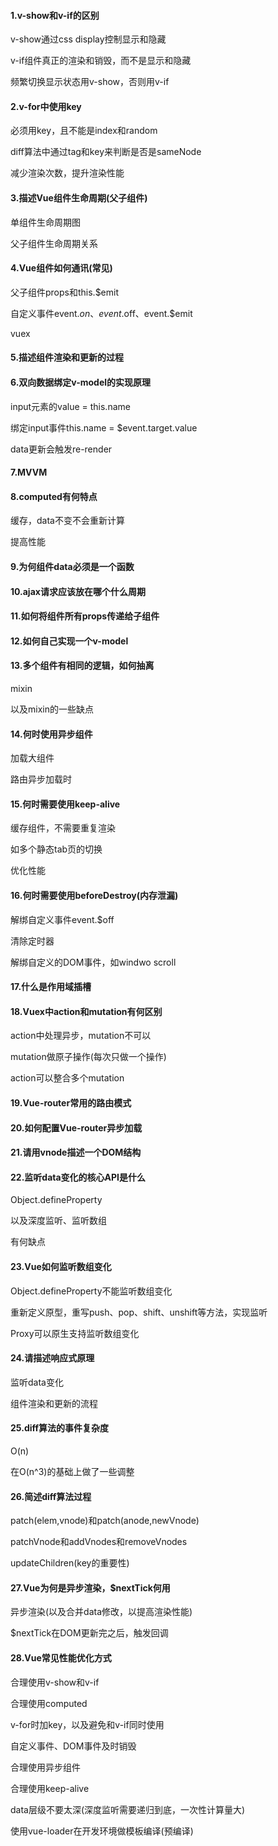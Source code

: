 #### 1.v-show和v-if的区别

v-show通过css display控制显示和隐藏

v-if组件真正的渲染和销毁，而不是显示和隐藏

频繁切换显示状态用v-show，否则用v-if

#### 2.v-for中使用key

必须用key，且不能是index和random

diff算法中通过tag和key来判断是否是sameNode

减少渲染次数，提升渲染性能

#### 3.描述Vue组件生命周期(父子组件)

单组件生命周期图

父子组件生命周期关系

#### 4.Vue组件如何通讯(常见)

父子组件props和this.$emit

自定义事件event.$on、event.$off、event.$emit

vuex

#### 5.描述组件渲染和更新的过程

#### 6.双向数据绑定v-model的实现原理

input元素的value = this.name

绑定input事件this.name = $event.target.value

data更新会触发re-render

#### 7.MVVM

#### 8.computed有何特点

缓存，data不变不会重新计算

提高性能

#### 9.为何组件data必须是一个函数

#### 10.ajax请求应该放在哪个什么周期

#### 11.如何将组件所有props传递给子组件

#### 12.如何自己实现一个v-model

#### 13.多个组件有相同的逻辑，如何抽离

mixin

以及mixin的一些缺点

#### 14.何时使用异步组件

加载大组件

路由异步加载时

#### 15.何时需要使用keep-alive

缓存组件，不需要重复渲染

如多个静态tab页的切换

优化性能

#### 16.何时需要使用beforeDestroy(内存泄漏)

解绑自定义事件event.$off

清除定时器

解绑自定义的DOM事件，如windwo scroll

#### 17.什么是作用域插槽

#### 18.Vuex中action和mutation有何区别

action中处理异步，mutation不可以

mutation做原子操作(每次只做一个操作)

action可以整合多个mutation

#### 19.Vue-router常用的路由模式

#### 20.如何配置Vue-router异步加载

#### 21.请用vnode描述一个DOM结构

#### 22.监听data变化的核心API是什么

Object.defineProperty

以及深度监听、监听数组

有何缺点

#### 23.Vue如何监听数组变化

Object.defineProperty不能监听数组变化

重新定义原型，重写push、pop、shift、unshift等方法，实现监听

Proxy可以原生支持监听数组变化

#### 24.请描述响应式原理

监听data变化

组件渲染和更新的流程

#### 25.diff算法的事件复杂度

O(n)

在O(n^3)的基础上做了一些调整

#### 26.简述diff算法过程

patch(elem,vnode)和patch(anode,newVnode)

patchVnode和addVnodes和removeVnodes

updateChildren(key的重要性)

#### 27.Vue为何是异步渲染，$nextTick何用

异步渲染(以及合并data修改，以提高渲染性能)

$nextTick在DOM更新完之后，触发回调

#### 28.Vue常见性能优化方式

合理使用v-show和v-if

合理使用computed

v-for时加key，以及避免和v-if同时使用

自定义事件、DOM事件及时销毁

合理使用异步组件

合理使用keep-alive

data层级不要太深(深度监听需要递归到底，一次性计算量大)

使用vue-loader在开发环境做模板编译(预编译)

